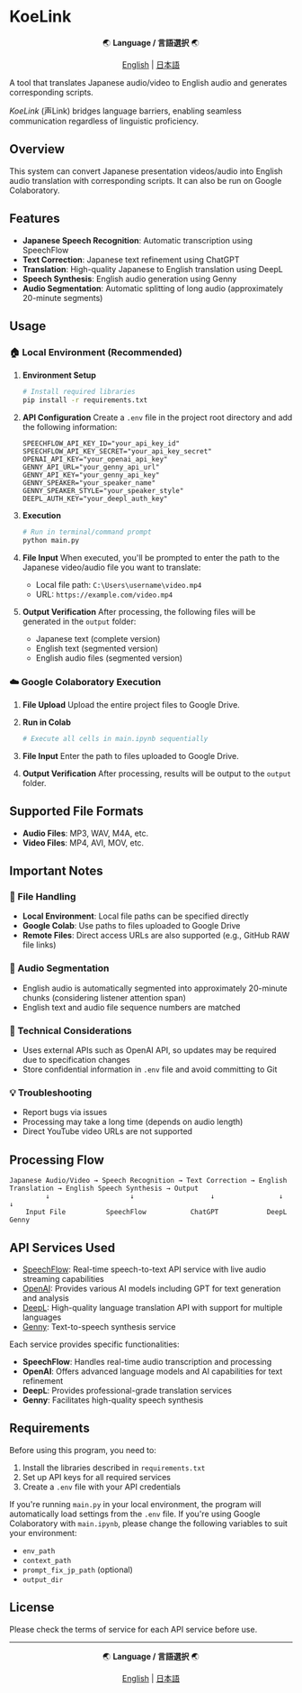 # KoeLink

<div align="center">

🌏 **Language / 言語選択** 🌏

[English](README.md) | [日本語](README_ja.md)

</div>

A tool that translates Japanese audio/video to English audio and generates corresponding scripts.

*KoeLink* (声Link) bridges language barriers, enabling seamless communication regardless of linguistic proficiency.

## Overview

This system can convert Japanese presentation videos/audio into English audio translation with corresponding scripts. It can also be run on Google Colaboratory.

## Features

- **Japanese Speech Recognition**: Automatic transcription using SpeechFlow
- **Text Correction**: Japanese text refinement using ChatGPT
- **Translation**: High-quality Japanese to English translation using DeepL
- **Speech Synthesis**: English audio generation using Genny
- **Audio Segmentation**: Automatic splitting of long audio (approximately 20-minute segments)

## Usage

### 🏠 Local Environment (Recommended)

1. **Environment Setup**
   ```bash
   # Install required libraries
   pip install -r requirements.txt
   ```

2. **API Configuration**
   Create a `.env` file in the project root directory and add the following information:
   ```
   SPEECHFLOW_API_KEY_ID="your_api_key_id"
   SPEECHFLOW_API_KEY_SECRET="your_api_key_secret"
   OPENAI_API_KEY="your_openai_api_key"
   GENNY_API_URL="your_genny_api_url"
   GENNY_API_KEY="your_genny_api_key"
   GENNY_SPEAKER="your_speaker_name"
   GENNY_SPEAKER_STYLE="your_speaker_style"
   DEEPL_AUTH_KEY="your_deepl_auth_key"
   ```

3. **Execution**
   ```bash
   # Run in terminal/command prompt
   python main.py
   ```

4. **File Input**
   When executed, you'll be prompted to enter the path to the Japanese video/audio file you want to translate:
   - Local file path: `C:\Users\username\video.mp4`
   - URL: `https://example.com/video.mp4`

5. **Output Verification**
   After processing, the following files will be generated in the `output` folder:
   - Japanese text (complete version)
   - English text (segmented version)
   - English audio files (segmented version)

### ☁️ Google Colaboratory Execution

1. **File Upload**
   Upload the entire project files to Google Drive.

2. **Run in Colab**
   ```python
   # Execute all cells in main.ipynb sequentially
   ```

3. **File Input**
   Enter the path to files uploaded to Google Drive.

4. **Output Verification**
   After processing, results will be output to the `output` folder.

## Supported File Formats

- **Audio Files**: MP3, WAV, M4A, etc.
- **Video Files**: MP4, AVI, MOV, etc.

## Important Notes

### 📁 File Handling
- **Local Environment**: Local file paths can be specified directly
- **Google Colab**: Use paths to files uploaded to Google Drive
- **Remote Files**: Direct access URLs are also supported (e.g., GitHub RAW file links)

### 🎵 Audio Segmentation
- English audio is automatically segmented into approximately 20-minute chunks (considering listener attention span)
- English text and audio file sequence numbers are matched

### 🔧 Technical Considerations
- Uses external APIs such as OpenAI API, so updates may be required due to specification changes
- Store confidential information in `.env` file and avoid committing to Git

### 💡 Troubleshooting
- Report bugs via issues
- Processing may take a long time (depends on audio length)
- Direct YouTube video URLs are not supported

## Processing Flow

```
Japanese Audio/Video → Speech Recognition → Text Correction → English Translation → English Speech Synthesis → Output
         ↓                    ↓                   ↓                ↓                      ↓
    Input File          SpeechFlow           ChatGPT            DeepL                 Genny
```

## API Services Used

- [SpeechFlow](https://docs.speechmatics.com/flow/flow-api-ref): Real-time speech-to-text API service with live audio streaming capabilities
- [OpenAI](https://platform.openai.com/docs/api-reference): Provides various AI models including GPT for text generation and analysis
- [DeepL](https://github.com/DeepLcom/deepl-python): High-quality language translation API with support for multiple languages
- [Genny](https://github.com/cheekybits/genny): Text-to-speech synthesis service

Each service provides specific functionalities:
- **SpeechFlow**: Handles real-time audio transcription and processing
- **OpenAI**: Offers advanced language models and AI capabilities for text refinement
- **DeepL**: Provides professional-grade translation services
- **Genny**: Facilitates high-quality speech synthesis

## Requirements

Before using this program, you need to:
1. Install the libraries described in `requirements.txt`
2. Set up API keys for all required services
3. Create a `.env` file with your API credentials

If you're running `main.py` in your local environment, the program will automatically load settings from the `.env` file.
If you're using Google Colaboratory with `main.ipynb`, please change the following variables to suit your environment:

- `env_path`
- `context_path`
- `prompt_fix_jp_path` (optional)
- `output_dir`

## License

Please check the terms of service for each API service before use.

---

<div align="center">

🌏 **Language / 言語選択** 🌏

[English](README.md) | [日本語](README_ja.md)

</div>